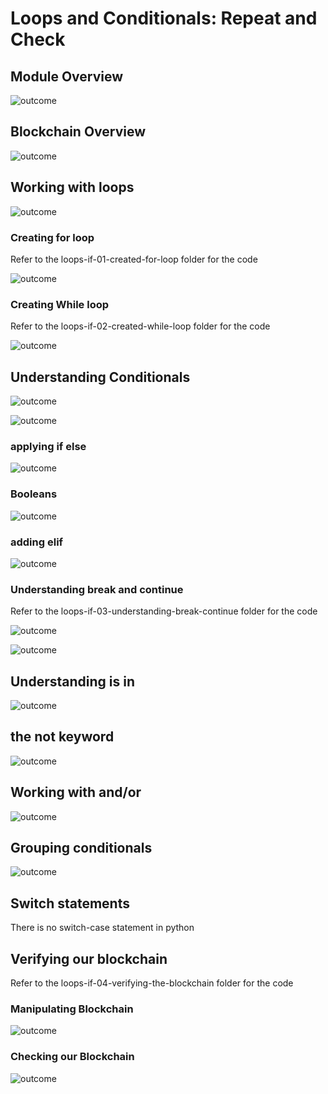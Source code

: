 # Loops and Conditionals: Repeat and Check

## Module Overview

![outcome](./01.JPG)

## Blockchain Overview

![outcome](./02.JPG)

## Working with loops

![outcome](./03.JPG)

### Creating for loop
Refer to the loops-if-01-created-for-loop folder for the code

![outcome](./04.JPG)

### Creating While loop
Refer to the loops-if-02-created-while-loop folder for the code

![outcome](./05.JPG)

## Understanding Conditionals

![outcome](./06.JPG)

![outcome](./07.JPG)

### applying if else

![outcome](./08.JPG)

### Booleans

![outcome](./09.JPG)

### adding elif

![outcome](./10.JPG)

### Understanding break and continue

Refer to the loops-if-03-understanding-break-continue folder for the code

![outcome](./11.JPG)

![outcome](./10.JPG)

## Understanding is in 

![outcome](./12.JPG)

## the not keyword

![outcome](./13.JPG)

## Working with and/or

![outcome](./14.JPG)

## Grouping conditionals

![outcome](./15.JPG)

## Switch statements

There is no switch-case statement in python

## Verifying our blockchain

Refer to the loops-if-04-verifying-the-blockchain folder for the code

### Manipulating Blockchain

![outcome](./16.JPG)

### Checking our Blockchain

![outcome](./17.JPG)

















